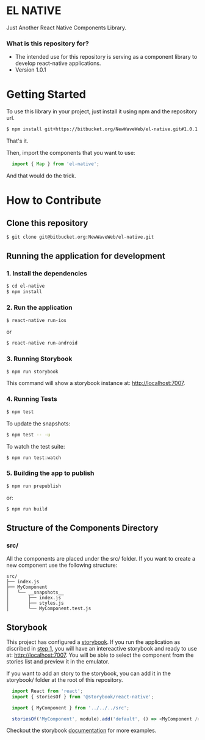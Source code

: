 # EL NATIVE

Just Another React Native Components Library.

### What is this repository for?

* The intended use for this repository is serving as a component library to develop react-native applications.
* Version 1.0.1

# Getting Started

To use this library in your project, just install it using npm and the repository url.

```bash
$ npm install git+https://bitbucket.org/NewWaveWeb/el-native.git#1.0.1 --save
```

That's it.

Then, import the components that you want to use:

```js
  import { Map } from 'el-native';
```

And that would do the trick.

# How to Contribute

## Clone this repository

``` bash
$ git clone git@bitbucket.org:NewWaveWeb/el-native.git
```

## Running the application for development

### 1. Install the dependencies

``` bash
$ cd el-native
$ npm install
```

### 2. Run the application

``` bash
$ react-native run-ios
```

or

``` bash
$ react-native run-android
```

### 3. Running Storybook

``` bash
$ npm run storybook
```

This command will show a storybook instance at: [http://localhost:7007](http://localhost:7007).

### 4. Running Tests

``` bash
$ npm test
```

To update the snapshots:
``` bash
$ npm test -- -u
```

To watch the test suite:
``` bash
$ npm run test:watch
```

### 5. Building the app to publish

``` bash
$ npm run prepublish
```

or:

``` bash
$ npm run build
```

## Structure of the Components Directory

### src/

All the components are placed under the src/ folder. If you want to create a new component use the following structure:

```
src/
├── index.js
├── MyComponent
│   └── __snapshots__
│       ├── index.js
│       ├── styles.js
│       └── MyComponent.test.js
```

## Storybook

This project has configured a [storybook](https://storybook.js.org/). If you run the application as discribed in [step 1](#running-the-application-for-development), you will have an intereactive storybook and ready to use at: [http://localhost:7007](http://localhost:7007). You will be able to select the component from the stories list and preview it in the emulator.

If you want to add an story to the storybook, you can add it in the storybook/ folder at the root of this repository.

```js
  import React from 'react';
  import { storiesOf } from '@storybook/react-native';

  import { MyComponent } from '../../../src';

  storiesOf('MyComponent', module).add('default', () => <MyComponent />);
```

Checkout the storybook [documentation](https://storybook.js.org/basics/guide-react/) for more examples.

